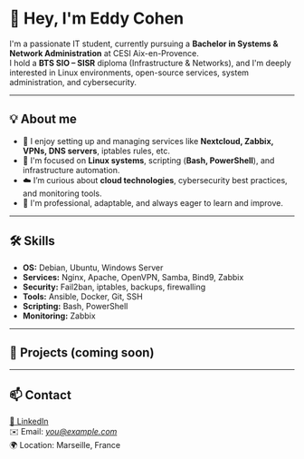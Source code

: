 # 👋 Hey, I'm Eddy Cohen

I'm a passionate IT student, currently pursuing a **Bachelor in Systems & Network Administration** at CESI Aix-en-Provence.  
I hold a **BTS SIO – SISR** diploma (Infrastructure & Networks), and I'm deeply interested in Linux environments, open-source services, system administration, and cybersecurity.

---

## 💡 About me

- 🔧 I enjoy setting up and managing services like **Nextcloud, Zabbix, VPNs, DNS servers**, iptables rules, etc.
- 🐧 I'm focused on **Linux systems**, scripting (**Bash, PowerShell**), and infrastructure automation.
- ☁️ I’m curious about **cloud technologies**, cybersecurity best practices, and monitoring tools.
- 🤝 I'm professional, adaptable, and always eager to learn and improve.

---

## 🛠 Skills

- **OS:** Debian, Ubuntu, Windows Server  
- **Services:** Nginx, Apache, OpenVPN, Samba, Bind9, Zabbix  
- **Security:** Fail2ban, iptables, backups, firewalling  
- **Tools:** Ansible, Docker, Git, SSH  
- **Scripting:** Bash, PowerShell  
- **Monitoring:** Zabbix

---

## 🚀 Projects (coming soon)

---

## 📫 Contact

[📎 LinkedIn](https://www.linkedin.com/in/eddy-cohen/)  
✉️ Email: *you@example.com*  
🌍 Location: Marseille, France

